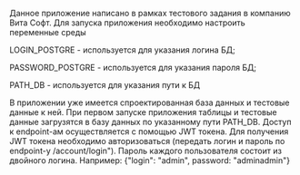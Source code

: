 Данное приложение написано в рамках тестового задания в компанию Вита Софт.
Для запуска приложения необходимо настроить переменные среды

LOGIN_POSTGRE - используется для указания логина БД;

PASSWORD_POSTGRE - используется для указания пароля БД;

PATH_DB - используется для указания пути к БД

В приложении уже имеется спроектированная база данных и тестовые данные к ней. При первом запуске приложения таблицы
и тестовые данные загрузятся в базу данных по указанному пути PATH_DB. Доступ к endpoint-ам осуществляется с помощью
JWT токена. Для получения JWT токена необходимо авторизоваться (передать логин и пароль по endpoint-у /account/login").
Пароль каждого пользователя состоит из двойного логина. Например: {"login": "admin", password: "adminadmin"}